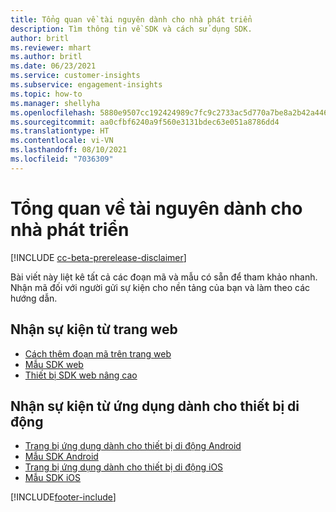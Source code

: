 ```yaml
---
title: Tổng quan về tài nguyên dành cho nhà phát triển
description: Tìm thông tin về SDK và cách sử dụng SDK.
author: britl
ms.reviewer: mhart
ms.author: britl
ms.date: 06/23/2021
ms.service: customer-insights
ms.subservice: engagement-insights
ms.topic: how-to
ms.manager: shellyha
ms.openlocfilehash: 5880e9507cc192424989c7fc9c2733ac5d770a7be8a2b42a446ffd8681fa7612
ms.sourcegitcommit: aa0cfbf6240a9f560e3131bdec63e051a8786dd4
ms.translationtype: HT
ms.contentlocale: vi-VN
ms.lasthandoff: 08/10/2021
ms.locfileid: "7036309"
---
```

# <a name="developer-resources-overview"></a>Tổng quan về tài nguyên dành cho nhà phát triển

[!INCLUDE [cc-beta-prerelease-disclaimer](includes/cc-beta-prerelease-disclaimer.md)]

Bài viết này liệt kê tất cả các đoạn mã và mẫu có sẵn để tham khảo nhanh. Nhận mã đối với người gửi sự kiện cho nền tảng của bạn và làm theo các hướng dẫn. 

## <a name="capture-events-from-websites"></a>Nhận sự kiện từ trang web

- [Cách thêm đoạn mã trên trang web](instrument-website.md)
- [Mẫu SDK web](websdk-sample.md)
- [Thiết bị SDK web nâng cao](advanced-SDK-implementation.md)

## <a name="capture-events-from-mobile-apps"></a>Nhận sự kiện từ ứng dụng dành cho thiết bị di động

- [Trang bị ứng dụng dành cho thiết bị di động Android](get-started-android.md)
- [Mẫu SDK Android](androidsdk-sample.md)
- [Trang bị ứng dụng dành cho thiết bị di động iOS](get-started-ios.md)
- [Mẫu SDK iOS](iossdk-sample.md)

[!INCLUDE[footer-include](../includes/footer-banner.md)]
